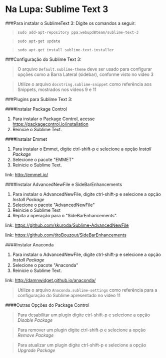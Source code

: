 # Na Lupa: Sublime Text 3

###Para instalar o SublimeText 3:
Digite os comandos a seguir:
>`sudo add-apt-repository ppa:webupd8team/sublime-text-3`

>`sudo apt-get update`

>`sudo apt-get install sublime-text-installer`

###Configuração do Sublime Text 3:
> O arquivo `Default.sublime-theme` deve ser usado para configurar opções como a Barra Lateral (sidebar), conforme visto no vídeo 3

> Utilize o arquivo `docstring.sublime-snippet` como referência aos Snippets, mostrados nos vídeos 9 e 11

###Plugins para Sublime Text 3:

####Instalar Package Control
1. Para instalar o Package Control, acesse https://packagecontrol.io/installation
2. Reinicie o Sublime Text.

####Instalar Emmet
1. Para instalar o Emmet, digite ctrl-shift-p e selecione a opção *Install Package*
2. Selecione o pacote "EMMET"
3. Reinicie o Sublime Text.

link: http://emmet.io/

####Instalar AdvancedNewFile e SideBarEnhancements
1. Para instalar o AdvancedNewFile, digite ctrl-shift-p e selecione a opção *Install Package*
2. Selecione o pacote "AdvancedNewFile"
3. Reinicie o Sublime Text
4. Repita a operação para o "SideBarEnhancements".

link: https://github.com/skuroda/Sublime-AdvancedNewFile

link: https://github.com/titoBouzout/SideBarEnhancements

####Instalar Anaconda
1. Para instalar o AdvancedNewFile, digite ctrl-shift-p e selecione a opção *Install Package*
2. Selecione o pacote "Anaconda"
3. Reinicie o Sublime Text.

link: http://damnwidget.github.io/anaconda/

> Utilize o arquivo `Anaconda.sublime-settings` como referência para a configuração do Sublime apresentado no video 11

####Outras Opções do Package Control
> Para desabilitar um plugin digite ctrl-shift-p e selecione a opção *Disable Package*

> Para remover um plugin digite ctrl-shift-p e selecione a opção *Remove Package*

> Para atualizar um plugin digite ctrl-shift-p e selecione a opção *Upgrade Package*

